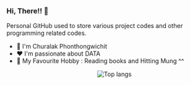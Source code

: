 ### Hi, There!! 👋

Personal GitHub used to store various project codes and other programming related codes.

- 👋 I'm Churalak Phonthongwichit
- ❤️ I'm passionate about DATA
- 🫢 My Favourite Hobby : Reading books and Hitting Mung ^^

<div align="center">
<img alt="Top langs" src="https://github-readme-stats.vercel.app/api/top-langs/?username=C-Ph&layout=compact&&langs_count=8"/>
</div>
